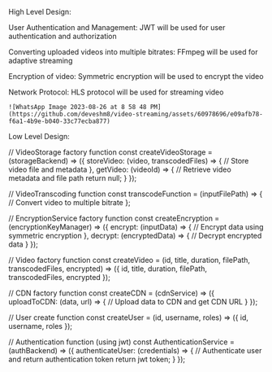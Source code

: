 High Level Design:


  User Authentication and Management:
    JWT will be used for user authentication and authorization
  
  Converting uploaded videos into multiple bitrates:
    FFmpeg will be used for adaptive streaming

  Encryption of video:
    Symmetric encryption will be used to encrypt the video

  Network Protocol:
    HLS protocol will be used for streaming video  


    ![WhatsApp Image 2023-08-26 at 8 58 48 PM](https://github.com/deveshm8/video-streaming/assets/60978696/e09afb78-f6a1-4b9e-b040-33c77ecba877)



Low Level Design:


// VideoStorage factory function
const createVideoStorage = (storageBackend) => ({
    storeVideo: (video, transcodedFiles) => {
        // Store video file and metadata
    },
    getVideo: (videoId) => {
        // Retrieve video metadata and file path
        return null;
    }
});

// VideoTranscoding function
const transcodeFunction = (inputFilePath) => {
    // Convert video to multiple bitrate 
};

// EncryptionService factory function
const createEncryption = (encryptionKeyManager) => ({
    encrypt: (inputData) => {
        // Encrypt data using symmetric encryption
    },
    decrypt: (encryptedData) => {
        // Decrypt encrypted data
    }
});

 // Video factory function
const createVideo = (id, title, duration, filePath, transcodedFiles, encrypted) => ({
    id,
    title,
    duration,
    filePath,
    transcodedFiles,
    encrypted
});

// CDN factory function
const createCDN = (cdnService) => ({
    uploadToCDN: (data, url) => {
        // Upload data to CDN and get CDN URL
    }
});

// User create function
const createUser = (id, username, roles) => ({
    id,
    username,
    roles
});

// Authentication function (using jwt)
const AuthenticationService = (authBackend) => ({
    authenticateUser: (credentials) => {
        // Authenticate user and return authentication token
        return jwt token;
    }
});

